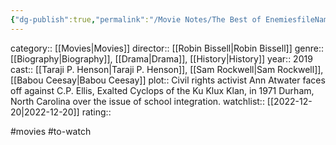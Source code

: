```yaml
---
{"dg-publish":true,"permalink":"/Movie Notes/The Best of EnemiesfileNameTitle/"}
---
```



category:: [[Movies\|Movies]]
director:: [[Robin Bissell\|Robin Bissell]]
genre:: [[Biography\|Biography]], [[Drama\|Drama]], [[History\|History]]
year:: 2019
cast:: [[Taraji P. Henson\|Taraji P. Henson]], [[Sam Rockwell\|Sam Rockwell]], [[Babou Ceesay\|Babou Ceesay]]
plot:: Civil rights activist Ann Atwater faces off against C.P. Ellis, Exalted Cyclops of the Ku Klux Klan, in 1971 Durham, North Carolina over the issue of school integration.
watchlist:: [[2022-12-20\|2022-12-20]]
rating::

#movies #to-watch

